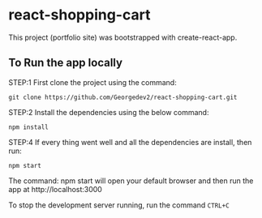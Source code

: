 # react-shopping-cart

This project (portfolio site) was bootstrapped with create-react-app.

## To Run the app locally

STEP:1 First clone the project using the command:

```
git clone https://github.com/Georgedev2/react-shopping-cart.git
```

STEP:2 Install the dependencies using the below command:

```
npm install
```

STEP:4 If every thing went well and all the dependencies are install, then run:

```
npm start
```

The command: npm start will open your default browser and then run the app at http://localhost:3000

To stop the development server running, run the command `CTRL+C`
